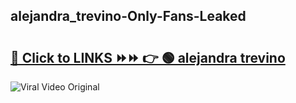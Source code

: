 
 ## alejandra_trevino-Only-Fans-Leaked

# <h2><a href="https://clipsfans.com/alejandra_trevino&ref=git">🔗 Click to LINKS ⏩⏩ 👉 🟢 alejandra trevino </a></h2>

<a href="https://clipsfans.com/alejandra_trevino&ref=git" rel="nofollow" data-target="animated-image.originalLink"><img src="https://i.ibb.co.com/xMMVF88/686577567.gif" alt="Viral Video Original" style="max-width: 100%; display: inline-block;" data-target="animated-image.originalImage"></a>
